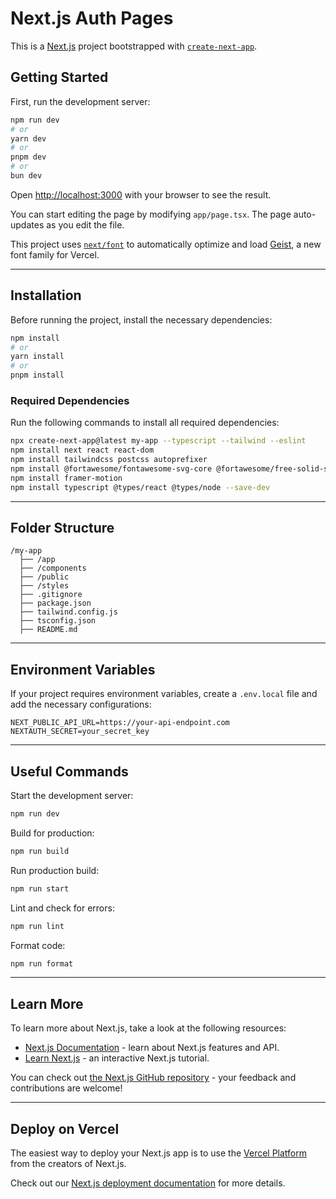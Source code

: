 # Next.js Auth Pages

This is a [Next.js](https://nextjs.org) project bootstrapped with [`create-next-app`](https://nextjs.org/docs/app/api-reference/cli/create-next-app).

## Getting Started

First, run the development server:

```bash
npm run dev
# or
yarn dev
# or
pnpm dev
# or
bun dev
```

Open [http://localhost:3000](http://localhost:3000) with your browser to see the result.

You can start editing the page by modifying `app/page.tsx`. The page auto-updates as you edit the file.

This project uses [`next/font`](https://nextjs.org/docs/app/building-your-application/optimizing/fonts) to automatically optimize and load [Geist](https://vercel.com/font), a new font family for Vercel.

---

## Installation

Before running the project, install the necessary dependencies:

```bash
npm install
# or
yarn install
# or
pnpm install
```

### Required Dependencies

Run the following commands to install all required dependencies:

```bash
npx create-next-app@latest my-app --typescript --tailwind --eslint
npm install next react react-dom
npm install tailwindcss postcss autoprefixer
npm install @fortawesome/fontawesome-svg-core @fortawesome/free-solid-svg-icons @fortawesome/free-brands-svg-icons @fortawesome/react-fontawesome
npm install framer-motion
npm install typescript @types/react @types/node --save-dev
```

---

## Folder Structure

```
/my-app
  ├── /app
  ├── /components
  ├── /public
  ├── /styles
  ├── .gitignore
  ├── package.json
  ├── tailwind.config.js
  ├── tsconfig.json
  ├── README.md
```

---

## Environment Variables

If your project requires environment variables, create a `.env.local` file and add the necessary configurations:

```
NEXT_PUBLIC_API_URL=https://your-api-endpoint.com
NEXTAUTH_SECRET=your_secret_key
```

---

## Useful Commands

Start the development server:

```bash
npm run dev
```

Build for production:

```bash
npm run build
```

Run production build:

```bash
npm run start
```

Lint and check for errors:

```bash
npm run lint
```

Format code:

```bash
npm run format
```

---

## Learn More

To learn more about Next.js, take a look at the following resources:

- [Next.js Documentation](https://nextjs.org/docs) - learn about Next.js features and API.
- [Learn Next.js](https://nextjs.org/learn) - an interactive Next.js tutorial.

You can check out [the Next.js GitHub repository](https://github.com/vercel/next.js) - your feedback and contributions are welcome!

---

## Deploy on Vercel

The easiest way to deploy your Next.js app is to use the [Vercel Platform](https://vercel.com/new?utm_medium=default-template&filter=next.js&utm_source=create-next-app&utm_campaign=create-next-app-readme) from the creators of Next.js.

Check out our [Next.js deployment documentation](https://nextjs.org/docs/app/building-your-application/deploying) for more details.
